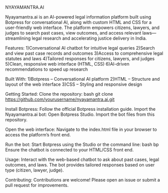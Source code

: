 NYAYAMANTRA.AI

Nyayamantra.ai is an AI-powered legal information platform built using Botpress for conversational AI, along with custom HTML and CSS for a user-friendly web interface. The platform empowers citizens, lawyers, and judges to search past cases, view outcomes, and access relevant laws—streamlining legal research and accelerating justice delivery in India.

Features:
1)Conversational AI chatbot for intuitive legal queries
2)Search and view past case records and outcomes
3)Access to comprehensive legal statutes and laws
4)Tailored responses for citizens, lawyers, and judges
5)Clean, responsive web interface (HTML, CSS)
6)AI-driven recommendations to speed up research

Built With:
1)Botpress – Conversational AI platform
2)HTML – Structure and layout of the web interface
3)CSS – Styling and responsive design

Getting Started:
Clone the repository:
bash
git clone https://github.com/yourusername/nyayamantra.ai.git

Install Botpress:
Follow the official Botpress installation guide.
Import the Nyayamantra.ai bot:
Open Botpress Studio.
Import the bot files from this repository.

Open the web interface:
Navigate to the index.html file in your browser to access the platform’s front end.

Run the bot:
Start Botpress using the Studio or the command line:
bash
bp
Ensure the chatbot is connected to your HTML/CSS front end.

Usage:
Interact with the web-based chatbot to ask about past cases, legal outcomes, and laws.
The bot provides tailored responses based on user type (citizen, lawyer, judge).

Contributing:
Contributions are welcome! Please open an issue or submit a pull request for improvements.
